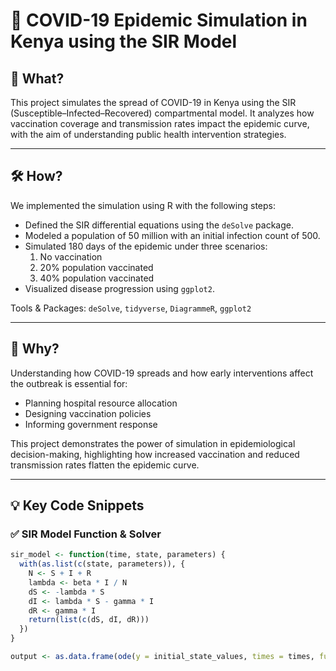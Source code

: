 # 🦠 COVID-19 Epidemic Simulation in Kenya using the SIR Model

## 📌 What?
This project simulates the spread of COVID-19 in Kenya using the SIR (Susceptible–Infected–Recovered) compartmental model. It analyzes how vaccination coverage and transmission rates impact the epidemic curve, with the aim of understanding public health intervention strategies.

---

## 🛠️ How?
We implemented the simulation using R with the following steps:
- Defined the SIR differential equations using the `deSolve` package.
- Modeled a population of 50 million with an initial infection count of 500.
- Simulated 180 days of the epidemic under three scenarios:
  1. No vaccination
  2. 20% population vaccinated
  3. 40% population vaccinated
- Visualized disease progression using `ggplot2`.

 Tools & Packages: `deSolve`, `tidyverse`, `DiagrammeR`, `ggplot2`

---

## 🎯 Why?
Understanding how COVID-19 spreads and how early interventions affect the outbreak is essential for:
- Planning hospital resource allocation
- Designing vaccination policies
- Informing government response

This project demonstrates the power of simulation in epidemiological decision-making, highlighting how increased vaccination and reduced transmission rates flatten the epidemic curve.

---

## 💡 Key Code Snippets

### ✅ SIR Model Function & Solver

```r
sir_model <- function(time, state, parameters) {
  with(as.list(c(state, parameters)), {
    N <- S + I + R
    lambda <- beta * I / N
    dS <- -lambda * S
    dI <- lambda * S - gamma * I
    dR <- gamma * I
    return(list(c(dS, dI, dR)))
  })
}

output <- as.data.frame(ode(y = initial_state_values, times = times, func = sir_model, parms = parameters))

